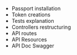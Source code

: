 - Passport installation
- Token creations
- Tests explanation
- Controllers restructuring
- API routes
- API Resources
- API Doc Swagger
